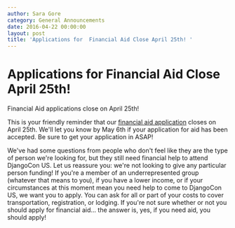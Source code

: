```yaml
---
author: Sara Gore
category: General Announcements
date: 2016-04-22 00:00:00
layout: post
title: 'Applications for  Financial Aid Close April 25th! '
---
```


# Applications for Financial Aid Close April 25th!

Financial Aid applications close on April 25th!

This is your friendly reminder that our [financial aid
application](http://goo.gl/forms/XvYBg4d8o7) closes on April 25th. We'll let
you know by May 6th if your application for aid has been accepted. Be sure to
get your application in ASAP!

We've had some questions from people who don't feel like they are the type of
person we're looking for, but they still need financial help to attend
DjangoCon US. Let us reassure you: we're not looking to give any particular
person funding! If you're a member of an underrepresented group (whatever that
means to you), if you have a lower income, or if your circumstances at this
moment mean you need help to come to DjangoCon US, we want you to apply. You
can ask for all or part of your costs to cover transportation, registration,
or lodging. If you're not sure whether or not you should apply for financial
aid... the answer is, yes, if you need aid, you should apply!